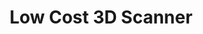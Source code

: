 ---
layout: default
categories: ['Python','Coursework','Arduino']
title: Low Cost 3D Scanner
authors: WG Bircher
thing: A low-cost Arduino controlled 3D scanner using <a href="http://ccwu.me/vsfm/">VSFM</a> made for the course Computational Issues in 3D Design & Fabrication at <a href="https://www.yale.edu/">Yale</a>
year: 2016
award: 
doi: http://dx.doi.org/XX.XXX/
---